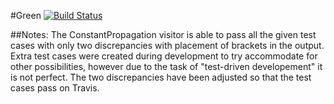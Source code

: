 #Green [![Build
Status](https://travis-ci.org/kyledavey/green.svg?branch=master)](https://travis-ci.org/kyledavey/green.svg?branch=master)

##Notes:
The ConstantPropagation visitor is able to pass all the given test cases with only two discrepancies with placement of brackets in the output. Extra test cases were created during development to try accommodate for other possibilities, however due to the task of "test-driven developement" it is not perfect. The two discrepancies have been adjusted so that the test cases pass on Travis.
   
